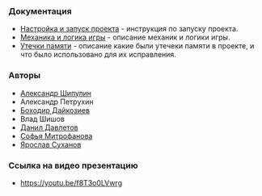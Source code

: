 ### Документация
- [Настройка и запуск проекта](https://github.com/Sonyamaster1/Pixel-Bros/blob/PIX-23-document-with-mechanics-and-logic/Setting_up_and_launching_the_project.md) - инструкция по запуску проекта. 
- [Механика и логика игры](https://github.com/Sonyamaster1/Pixel-Bros/blob/PIX-23-document-with-mechanics-and-logic/Description_of_the_mechanics_and_logic.md) - описание механик и логики игры.
- [Утечки памяти](https://github.com/Sonyamaster1/Pixel-Bros/blob/PIX-41-memory-leak/memory_leak.md) - описание какие были утечеки памяти в проекте, и что было использовано для их исправления.

### Авторы
- [Александр Шипулин](https://github.com/Yrsafam)
- Александр Петрухин
- [Боходир Дайкозиев](https://github.com/daikoziyevBaha)
- Влад Шишов
- [Данил Давлетов](https://github.com/J4rCen)
- [Софья Митрофанова](https://github.com/Sonyamaster1)
- [Ярослав Суханов](https://github.com/YaroslavSukhanov)

### Ссылка на видео презентацию
- https://youtu.be/f8T3o0LVwrg
